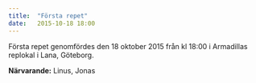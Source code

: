 ```yaml
---
title:  "Första repet"
date:   2015-10-18 18:00
---
```

Första repet genomfördes den 18 oktober 2015 från kl 18:00 i Armadillas replokal i Lana, Göteborg.

**Närvarande:** Linus, Jonas